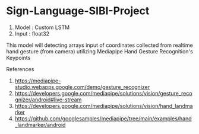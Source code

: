 # Sign-Language-SIBI-Project

1. Model : Custom LSTM
2. Input : float32

This model will detecting arrays input of coordinates collected from realtime hand gesture (from camera) utilizing Mediapipe Hand Gesture Recognition's Keypoints

References
1. https://mediapipe-studio.webapps.google.com/demo/gesture_recognizer
2. https://developers.google.com/mediapipe/solutions/vision/gesture_recognizer/android#live-stream
3. https://developers.google.com/mediapipe/solutions/vision/hand_landmarker
4. https://github.com/googlesamples/mediapipe/tree/main/examples/hand_landmarker/android
